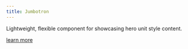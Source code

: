 ```yaml
---
title: Jumbotron
---
```

Lightweight, flexible component for showcasing hero unit style content.

[learn more](https://getbootstrap.com/docs/4.0/components/jumbotron/)
